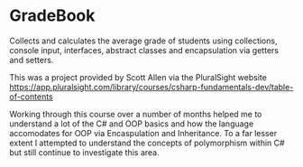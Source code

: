 # GradeBook
Collects and calculates the average grade of students using collections, console input, interfaces, abstract classes and encapsulation via getters and setters.

This was a project provided by Scott Allen via the PluralSight website https://app.pluralsight.com/library/courses/csharp-fundamentals-dev/table-of-contents

Working through this course over a number of months helped me to understand a lot of the C# and OOP basics and how the language accomodates for OOP via Encaspulation and Inheritance. To a far lesser extent I attempted to understand the concepts of polymorphism within C# but still continue to investigate this area.
